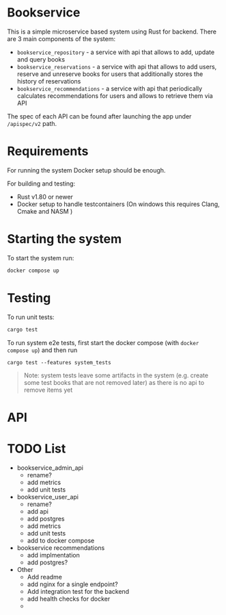 # Bookservice

This is a simple microservice based system using Rust for backend.
There are 3 main components of the system:

- `bookservice_repository` - a service with api that allows to add, update and query books
- `bookservice_reservations` - a service with api that allows to add users, reserve and unreserve books for users that
  additionally stores the history of reservations
- `bookservice_recommendations` - a service with api that periodically calculates recommendations for users and allows
  to retrieve them via API

The spec of each API can be found after launching the app under `/apispec/v2` path.

# Requirements

For running the system Docker setup should be enough.

For building and testing:

- Rust v1.80 or newer
- Docker setup to handle testcontainers (On windows this requires Clang, Cmake and NASM )

# Starting the system

To start the system run:

```bash
docker compose up
```

# Testing

To run unit tests:

```bash
cargo test
```

To run system e2e tests, first start the docker compose (with `docker compose up`) and then run

```
cargo test --features system_tests
```

> Note: system tests leave some artifacts in the system (e.g. create some test books that are not removed later)
> as there is no api to remove items yet

# API

# TODO List

- bookservice_admin_api
    - rename?
    - add metrics
    - add unit tests
- bookservice_user_api
    - rename?
    - add api
    - add postgres
    - add metrics
    - add unit tests
    - add to docker compose
- bookservice recommendations
    - add implmentation
    - add postgres?
- Other
    - Add readme
    - add nginx for a single endpoint?
    - Add integration test for the backend
    - add health checks for docker
    - 
  